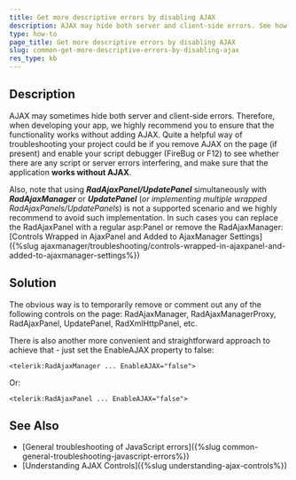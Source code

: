 ```yaml
---
title: Get more descriptive errors by disabling AJAX
description: AJAX may hide both server and client-side errors. See how to troubleshoot your project by removing AJAX on the page.
type: how-to
page_title: Get more descriptive errors by disabling AJAX
slug: common-get-more-descriptive-errors-by-disabling-ajax
res_type: kb
---
```



## Description

AJAX may sometimes hide both server and client-side errors. Therefore, when developing your app, we highly recommend you to ensure that the functionality works without adding AJAX. Quite a helpful way of troubleshooting your project could be if you remove AJAX on the page (if present) and enable your script debugger (FireBug or F12) to see whether there are any script or server errors interfering, and make sure that the application **works without AJAX**.

Also, note that using ***RadAjaxPanel/UpdatePanel*** simultaneously with ***RadAjaxManager*** or ***UpdatePanel*** (*or implementing multiple wrapped RadAjaxPanels/UpdatePanels*) is not a supported scenario and we highly recommend to avoid such implementation. In such cases you can replace the RadAjaxPanel with a regular asp:Panel or remove the RadAjaxManager:
[Controls Wrapped in AjaxPanel and Added to AjaxManager Settings]({%slug ajaxmanager/troubleshooting/controls-wrapped-in-ajaxpanel-and-added-to-ajaxmanager-settings%})

## Solution

The obvious way is to temporarily remove or comment out any of the following controls on the page: RadAjaxManager, RadAjaxManagerProxy, RadAjaxPanel, UpdatePanel, RadXmlHttpPanel, etc.

There is also another more convenient and straightforward approach to achieve that - just set the EnableAJAX property to false:

````ASPX
<telerik:RadAjaxManager ... EnableAJAX="false">
````

Or:

````ASPX
<telerik:RadAjaxPanel ... EnableAJAX="false">
````

## See Also

* [General troubleshooting of JavaScript errors]({%slug common-general-troubleshooting-javascript-errors%})
* [Understanding AJAX Controls]({%slug understanding-ajax-controls%})

